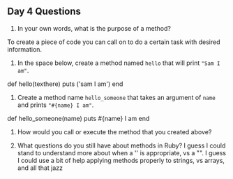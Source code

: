 ## Day 4 Questions

1. In your own words, what is the purpose of a method?

To create a piece of code you can call on to do a certain task with desired information.

1. In the space below, create a method named `hello` that will print `"Sam I am"`.

def hello(texthere)
puts ('sam I am')
end


1. Create a method name `hello_someone` that takes an argument of `name` and prints `"#{name} I am"`.

def hello_someone(name)
puts #{name} I am
end

1. How would you call or execute the method that you created above?


1. What questions do you still have about methods in Ruby?
I guess I could stand to understand more about when a '' is appropriate, vs a "".  I guess I could use a bit of help applying methods properly to strings, vs arrays, and all that jazz
